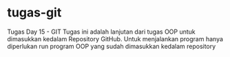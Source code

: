 # tugas-git
Tugas Day 15 - GIT
Tugas ini adalah lanjutan dari tugas OOP untuk dimasukkan kedalam Repository GitHub. Untuk menjalankan program hanya diperlukan run program OOP yang sudah dimasukkan kedalam repository
